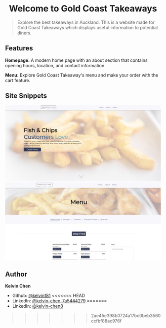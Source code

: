 <h1 align="center">Welcome to Gold Coast Takeaways</h1>

> Explore the best takeaways in Auckland. This is a website made for Gold Coast Takeaways which displays useful information to potential diners.

## Features

**Homepage:** A modern home page with an about section that contains opening hours, location, and contact information.

**Menu:** Explore Gold Coast Takeaway's menu and make your order with the cart feature.

## Site Snippets
![Homepage](./src/images/homepage.png)
![Menu](./src/images/menu.png)

## Author

**Kelvin Chen**

* Github: [@kelvin181](https://github.com/kelvin181)
<<<<<<< HEAD
* LinkedIn: [@kelvin-chen-7a5444279](https://linkedin.com/in/kelvin-chen8)
=======
* LinkedIn: [@kelvin-chen8](https://linkedin.com/in/kelvin-chen8)
>>>>>>> 2ae45e398b0724a17bc0beb3560ccfbf88ac976f
